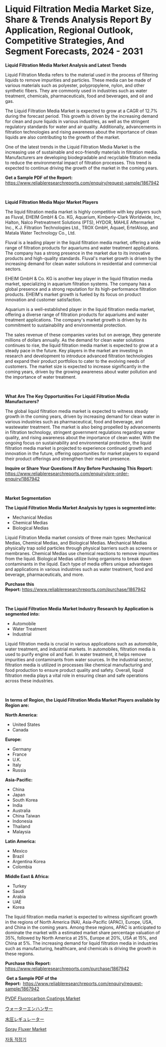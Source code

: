 <p><h1>Liquid Filtration Media Market Size, Share & Trends Analysis Report By Application, Regional Outlook, Competitive Strategies, And Segment Forecasts, 2024 - 2031</h1></p><p><strong>Liquid Filtration Media Market Analysis and Latest Trends</strong></p>
<p><p>Liquid Filtration Media refers to the material used in the process of filtering liquids to remove impurities and particles. These media can be made of various materials such as polyester, polypropylene, nylon, and other synthetic fibers. They are commonly used in industries such as water treatment, chemicals, pharmaceuticals, food and beverages, and oil and gas.</p><p>The Liquid Filtration Media Market is expected to grow at a CAGR of 12.7% during the forecast period. This growth is driven by the increasing demand for clean and pure liquids in various industries, as well as the stringent regulatory standards for water and air quality. Additionally, advancements in filtration technologies and rising awareness about the importance of clean liquids are also contributing to the growth of the market.</p><p>One of the latest trends in the Liquid Filtration Media Market is the increasing use of sustainable and eco-friendly materials in filtration media. Manufacturers are developing biodegradable and recyclable filtration media to reduce the environmental impact of filtration processes. This trend is expected to continue driving the growth of the market in the coming years.</p></p>
<p><strong>Get a Sample PDF of the Report:&nbsp;</strong> <a href="https://www.reliableresearchreports.com/enquiry/request-sample/1867942">https://www.reliableresearchreports.com/enquiry/request-sample/1867942</a></p>
<p>&nbsp;</p>
<p><strong>Liquid Filtration Media Major Market Players</strong></p>
<p><p>The liquid filtration media market is highly competitive with key players such as Fluval, EHEIM GmbH & Co. KG, Aquarium, Kimberly-Clark Worldwide, Inc, Halton, Nalco Pretreatment Solutions (PTS), HYDOR, MAHLE Aftermarket Inc., K.J. Filtration Technologies Ltd., TROX GmbH, Aquael, ErtelAlsop, and Matala Water Technology Co., Ltd.</p><p>Fluval is a leading player in the liquid filtration media market, offering a wide range of filtration products for aquariums and water treatment applications. The company has a strong presence in the market due to its innovative products and high-quality standards. Fluval's market growth is driven by the increasing demand for clean water solutions in residential and commercial sectors.</p><p>EHEIM GmbH & Co. KG is another key player in the liquid filtration media market, specializing in aquarium filtration systems. The company has a global presence and a strong reputation for its high-performance filtration products. EHEIM's market growth is fueled by its focus on product innovation and customer satisfaction.</p><p>Aquarium is a well-established player in the liquid filtration media market, offering a diverse range of filtration products for aquariums and water treatment applications. The company's market growth is driven by its commitment to sustainability and environmental protection.</p><p>The sales revenue of these companies varies but on average, they generate millions of dollars annually. As the demand for clean water solutions continues to rise, the liquid filtration media market is expected to grow at a steady pace in the future. Key players in the market are investing in research and development to introduce advanced filtration technologies and expand their product portfolios to cater to the evolving needs of customers. The market size is expected to increase significantly in the coming years, driven by the growing awareness about water pollution and the importance of water treatment.</p></p>
<p>&nbsp;</p>
<p><strong>What Are The Key Opportunities For Liquid Filtration Media Manufacturers?</strong></p>
<p><p>The global liquid filtration media market is expected to witness steady growth in the coming years, driven by increasing demand for clean water in various industries such as pharmaceutical, food and beverage, and wastewater treatment. The market is also being propelled by advancements in filtration technology, stringent government regulations regarding water quality, and rising awareness about the importance of clean water. With the ongoing focus on sustainability and environmental protection, the liquid filtration media market is projected to experience continued growth and innovation in the future, offering opportunities for market players to expand their product offerings and strengthen their market presence.</p></p>
<p><strong>Inquire or Share Your Questions If Any Before Purchasing This Report:</strong> <a href="https://www.reliableresearchreports.com/enquiry/pre-order-enquiry/1867942">https://www.reliableresearchreports.com/enquiry/pre-order-enquiry/1867942</a></p>
<p>&nbsp;</p>
<p><strong>Market Segmentation</strong></p>
<p><strong>The Liquid Filtration Media Market Analysis by types is segmented into:</strong></p>
<p><ul><li>Mechanical Medias</li><li>Chemical Medias</li><li>Biological Medias</li></ul></p>
<p><p>Liquid Filtration Media market consists of three main types: Mechanical Medias, Chemical Medias, and Biological Medias. Mechanical Medias physically trap solid particles through physical barriers such as screens or membranes. Chemical Medias use chemical reactions to remove impurities from the liquid. Biological Medias utilize living organisms to break down contaminants in the liquid. Each type of media offers unique advantages and applications in various industries such as water treatment, food and beverage, pharmaceuticals, and more.</p></p>
<p><strong>Purchase this Report:&nbsp;</strong><a href="https://www.reliableresearchreports.com/purchase/1867942">https://www.reliableresearchreports.com/purchase/1867942</a></p>
<p>&nbsp;</p>
<p><strong>The Liquid Filtration Media Market Industry Research by Application is segmented into:</strong></p>
<p><ul><li>Automobile</li><li>Water Treatment</li><li>Industrial</li></ul></p>
<p><p>Liquid filtration media is crucial in various applications such as automobile, water treatment, and industrial markets. In automobiles, filtration media is used to purify engine oil and fuel. In water treatment, it helps remove impurities and contaminants from water sources. In the industrial sector, filtration media is utilized in processes like chemical manufacturing and food production to ensure product quality and safety. Overall, liquid filtration media plays a vital role in ensuring clean and safe operations across these industries.</p></p>
<p>&nbsp;</p>
<p><strong>In terms of Region, the Liquid Filtration Media Market Players available by Region are:</strong></p>
<p>
    <p> <strong> North America: </strong>
        <ul>
            <li>United States</li>
            <li>Canada</li>
        </ul>
        </p> 
    <p> <strong> Europe: </strong>
        <ul>
            <li>Germany</li>
            <li>France</li>
            <li>U.K.</li>
            <li>Italy</li>
            <li>Russia</li>
        </ul>
        </p> 
    <p> <strong> Asia-Pacific: </strong>
        <ul>
            <li>China</li>
            <li>Japan</li>
            <li>South Korea</li>
            <li>India</li>
            <li>Australia</li>
            <li>China Taiwan</li>
            <li>Indonesia</li>
            <li>Thailand</li>
            <li>Malaysia</li>
        </ul>
        </p> 
    <p> <strong> Latin America: </strong>
        <ul>
            <li>Mexico</li>
            <li>Brazil</li>
            <li>Argentina Korea</li>
            <li>Colombia</li>
        </ul>
        </p> 
    <p> <strong> Middle East & Africa: </strong>
        <ul>
            <li>Turkey</li>
            <li>Saudi</li>
            <li>Arabia</li>
            <li>UAE</li>
            <li>Korea</li>
        </ul>
    </p>
    </p>
<p><p>The liquid filtration media market is expected to witness significant growth in the regions of North America (NA), Asia-Pacific (APAC), Europe, USA, and China in the coming years. Among these regions, APAC is anticipated to dominate the market with a estimated market share percentage valuation of 35%, followed by North America at 25%, Europe at 20%, USA at 15%, and China at 5%. The increasing demand for liquid filtration media in industries such as manufacturing, healthcare, and chemicals is driving the growth in these regions.</p></p>
<p><strong>Purchase this Report: </strong><a href="https://www.reliableresearchreports.com/purchase/1867942">https://www.reliableresearchreports.com/purchase/1867942</a></p>
<p>&nbsp;<strong>Get a Sample PDF of the Report:&nbsp;&nbsp;</strong><a href="https://www.reliableresearchreports.com/enquiry/request-sample/1867942">https://www.reliableresearchreports.com/enquiry/request-sample/1867942</a></p>
<p><strong></strong></p>
<p><p><a href="https://issuu.com/reportprime-2/docs/pvdf-fluorocarbon-coatings-market-size-2030.pptx">PVDF Fluorocarbon Coatings Market</a></p><p><a href="https://github.com/xemfu2379520/Market-Research-Report-List-1/blob/main/9178692192473.md">ウォーターエンハンサー</a></p><p><a href="https://github.com/bucuel854722/Market-Research-Report-List-1/blob/main/4046856192474.md">水圧レギュレーター</a></p><p><a href="https://issuu.com/reportprime-2/docs/spray-fluxer-market-size-2030.pptx">Spray Fluxer Market</a></p><p><a href="https://github.com/khytkeqagplkzqvh/Market-Research-Report-List-1/blob/main/4066633192289.md">자동 적정기</a></p></p>
